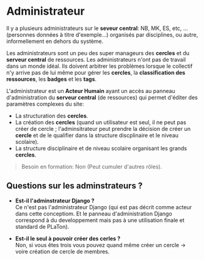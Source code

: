  
# Administrateur

Il y a plusieurs administrateurs sur le **seveur central**: NB, MK, ES, etc, ... (personnes données à titre d'exemple...) organisés par disciplines, ou autre, informellement en dehors du système. 

Les administrateurs sont un peu des super manageurs des **cercles** et du **serveur central** de ressources. Les administrateurs n'ont pas de travail dans un monde idéal. Ils doivent arbitrer les problèmes lorsque le collectif n'y arrive pas de lui même pour gérer les **cercles**, la **classification des ressources**, les **badges** et les **tags**.

L'administrateur est un **Acteur Humain** ayant un accès au panneau d'administration du **serveur central** (de ressources) qui permet d'éditer des paramètres complexes du site:
- La structuration des **cercles**.
- La création des **cercles** (quand un utilisateur est seul, il ne peut pas créer de cercle ; l'adminsitrateur peut prendre la décision de créer un **cercle** et de le qualifier dans la structure discplinaire et le niveau scolaire).
- La structure disciplinaire et de niveau scolaire organisant les grands **cercles**.

> Besoin en formation: Non (Peut cumuler d'autres rôles).

## Questions sur les adminstrateurs ?

* **Est-il l'adminstrateur Django ?** \
  Ce n'est pas l'administrateur Django (qui est pas décrit comme acteur dans cette conceptiom. Et le panneau d'administration Django correspond à du developpement mais pas à une utilisation finale et standard de PLaTon).

* **Est-il le seul à pouvoir créer des cerles ?** \
  Non, si vous êtes trois vous pouvez quand même créer un cercle -> voire création de cercle de membres.

